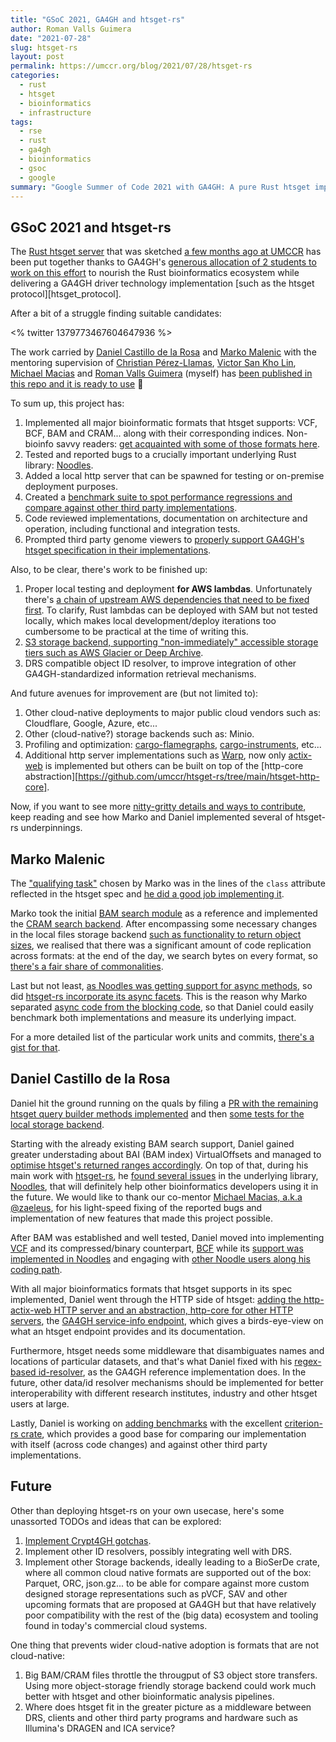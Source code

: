 ```yaml
---
title: "GSoC 2021, GA4GH and htsget-rs"
author: Roman Valls Guimera
date: "2021-07-28"
slug: htsget-rs
layout: post
permalink: https://umccr.org/blog/2021/07/28/htsget-rs
categories:
  - rust
  - htsget
  - bioinformatics
  - infrastructure
tags:
  - rse
  - rust
  - ga4gh
  - bioinformatics
  - gsoc
  - google
summary: "Google Summer of Code 2021 with GA4GH: A pure Rust htsget implementation is born"
---
```


## GSoC 2021 and htsget-rs

The [Rust htsget server][htsget_rs] that was sketched [a few months ago at UMCCR][aws_rust_lambdas_bioinfo] has been put together thanks to GA4GH's [generous allocation of 2 students to work on this effort][GSoC2021] to nourish the Rust bioinformatics ecosystem while delivering a GA4GH driver technology implementation [such as the htsget protocol][htsget_protocol].

After a bit of a struggle finding suitable candidates:

<!-- https://twitter.com/braincode/status/1379773467604647936?s=20 -->
<% twitter 1379773467604647936 %>

The work carried by [Daniel Castillo de la Rosa][castillodel] and [Marko Malenic][mmalenic1] with the mentoring supervision of [Christian Pérez-Llamas][chris-zen], [Victor San Kho Lin][victorskl], [Michael Macias][zaeleus] and [Roman Valls Guimera][brainstorm] (myself) has [been published in this repo and it is ready to use][htsget_rs] 🎉

To sum up, this project has:

1. Implemented all major bioinformatic formats that htsget supports: VCF, BCF, BAM and CRAM... along with their corresponding indices. Non-bioinfo savvy readers: [get acquainted with some of those formats here](https://www.youtube.com/watch?v=MrVpn0vpIYU).
1. Tested and reported bugs to a crucially important underlying Rust library: [Noodles][noodles].
1. Added a local http server that can be spawned for testing or on-premise deployment purposes.
1. Created a [benchmark suite to spot performance regressions and compare against other third party implementations][benchmarks_pr].
1. Code reviewed implementations, documentation on architecture and operation, including functional and integration tests.
1. Prompted third party genome viewers to [properly support GA4GH's htsget specification in their implementations](https://github.com/igvteam/igv/pull/850).

Also, to be clear, there's work to be finished up:

1. Proper local testing and deployment **for AWS lambdas**. Unfortunately there's [a chain of upstream AWS dependencies that need to be fixed first][aws-sam-cli-local-lambda]. To clarify, Rust lambdas can be deployed with SAM but not tested locally, which makes local development/deploy iterations too cumbersome to be practical at the time of writing this.
1. [S3 storage backend, supporting "non-immediately" accessible storage tiers such as AWS Glacier or Deep Archive](https://github.com/umccr/htsget-rs/issues/9).
1. DRS compatible object ID resolver, to improve integration of other GA4GH-standardized information retrieval mechanisms.

And future avenues for improvement are (but not limited to):

1. Other cloud-native deployments to major public cloud vendors such as: Cloudflare, Google, Azure, etc...
1. Other (cloud-native?) storage backends such as: Minio.
1. Profiling and optimization: [cargo-flamegraphs](https://github.com/flamegraph-rs/flamegraph), [cargo-instruments](https://github.com/cmyr/cargo-instruments), etc...
1. Additional http server implementations such as [Warp](https://docs.rs/warp/0.3.1/warp/), now only [actix-web](https://actix.rs/) is implemented but others can be built on top of the [http-core abstraction][https://github.com/umccr/htsget-rs/tree/main/htsget-http-core].

Now, if you want to see more [nitty-gritty details and ways to contribute][architecture_md], keep reading and see how Marko and Daniel implemented several of htsget-rs underpinnings.

## Marko Malenic

The ["qualifying task"][qual_tasks] chosen by Marko was in the lines of the `class` attribute reflected in the htsget spec and [he did a good job implementing it][class_attr_pr].

Marko took the initial [BAM search module][blocking_bam_search] as a reference and implemented the [CRAM search backend][blocking_cram_search]. After encompassing some necessary changes in the local files storage backend [such as functionality to return object sizes](https://github.com/umccr/htsget-rs/commit/dc1b2950ba17b8bf1a898f3a27f8160368d8d246), we realised that there was a significant amount of code replication across formats: at the end of the day, we search bytes on every format, so [there's a fair share of commonalities](https://github.com/umccr/htsget-rs/commit/f4a23435345dfe4e12cf13150ae8f1364aafbc0a).

Last but not least, [as Noodles was getting support for async methods](https://github.com/zaeleus/noodles/issues?q=is%3Aissue+is%3Aclosed+author%3Ammalenic), so did [htsget-rs incorporate its async facets](https://github.com/umccr/htsget-rs/pull/56). This is the reason why Marko separated [async code from the blocking code](https://github.com/umccr/htsget-rs/tree/main/htsget-search/src/storage), so that Daniel could easily benchmark both implementations and measure its underlying impact. 

For a more detailed list of the particular work units and commits, [there's a gist for that](https://gist.github.com/mmalenic/b30550b216d6461ca24001d8cba9893b).

## Daniel Castillo de la Rosa

Daniel hit the ground running on the quals by filing a [PR with the remaining htsget query builder methods implemented](https://github.com/umccr/htsget-rs/pull/21) and then [some tests for the local storage backend](https://github.com/umccr/htsget-rs/pull/22).

Starting with the already existing BAM search support, Daniel gained greater understading about BAI (BAM index) VirtualOffsets and managed to [optimise htsget's returned ranges accordingly](https://github.com/umccr/htsget-rs/pull/35). On top of that, during his main work with [htsget-rs][htsget_rs], he [found several issues](https://github.com/zaeleus/noodles/issues?q=is:issue+is:closed+author:CastilloDel) in the underlying library, [Noodles][noodles], that will definitely help other bioinformatics developers using it in the future. We would like to thank our co-mentor [Michael Macias, a.k.a @zaeleus][zaeleus], for his light-speed fixing of the reported bugs and implementation of new features that made this project possible.

After BAM was established and well tested, Daniel moved into implementing [VCF](https://github.com/umccr/htsget-rs/pull/37) and its compressed/binary counterpart, [BCF](https://github.com/umccr/htsget-rs/pull/43) while its [support was implemented in Noodles](https://github.com/zaeleus/noodles/issues/13) and engaging with [other Noodle users along his coding path](https://github.com/zaeleus/noodles/issues/26).

With all major bioinformatics formats that htsget supports in its spec implemented, Daniel went through the HTTP side of htsget: [adding the http-actix-web HTTP server and an abstraction, http-core for other HTTP servers](https://github.com/umccr/htsget-rs/pull/45), the [GA4GH service-info endpoint](https://github.com/umccr/htsget-rs/pull/54), which gives a birds-eye-view on what an htsget endpoint provides and its documentation.

Furthermore, htsget needs some middleware that disambiguates names and locations of particular datasets, and that's what Daniel fixed with his [regex-based id-resolver](https://github.com/umccr/htsget-rs/pull/60), as the GA4GH reference implementation does. In the future, other data/id resolver mechanisms should be implemented for better interoperability with different research institutes, industry and other htsget users at large.

Lastly, Daniel is working on [adding benchmarks](https://github.com/umccr/htsget-rs/pull/59) with the excellent [criterion-rs crate](https://bheisler.github.io/criterion.rs/book/index.html), which provides a good base for comparing our implementation with itself (across code changes) and against other third party implementations.

## Future

Other than deploying htsget-rs on your own usecase, here's some unassorted TODOs and ideas that can be explored:

1. [Implement Crypt4GH gotchas](https://github.com/umccr/htsget-rs/issues/34).
1. Implement other ID resolvers, possibly integrating well with DRS.
1. Implement other Storage backends, ideally leading to a BioSerDe crate, where all common cloud native formats are supported out of the box: Parquet, ORC, json.gz... to be able for compare against more custom designed storage representations such as pVCF, SAV and other upcoming formats that are proposed at GA4GH but that have relatively poor compatibility with the rest of the (big data) ecosystem and tooling found in today's commercial cloud systems.

One thing that prevents wider cloud-native adoption is formats that are not cloud-native:

1. Big BAM/CRAM files throttle the througput of S3 object store transfers. Using more object-storage friendly storage backend could work much better with htsget and other bioinformatic analysis pipelines. 
1. Where does htsget fit in the greater picture as a middleware between DRS, clients and other third party programs and hardware such as Illumina's DRAGEN and ICA service?

[htsget_projjjtocol]: https://samtools.github.io/hts-specs/htsget.html
[aws_rust_lambdas_bioinfo]: https://umccr.org/blog/aws-bioinformatics-rust/
[GSoC2021]: https://github.com/umccr/htsget-rs/projects/1
[htsget_rs]: https://github.com/umccr/htsget-rs
[noodles]: https://github.com/zaeleus/noodles
[noodles_bugreports_daniel]: https://github.com/zaeleus/noodles/issues?q=is%3Aissue+is%3Aclosed+label%3Abug+author%3Acastillodel
[noodles_bugreports_marko]: https://github.com/zaeleus/noodles/issues?q=is%3Aissue+is%3Aclosed+label%3Abug+author%3Ammalenic+
[bcf_support]: https://github.com/zaeleus/noodles/issues/13
[async_pr]: https://github.com/umccr/htsget-rs/issues/16
[benchmarks_pr]: https://github.com/umccr/htsget-rs/pull/59
[igv_htsget_fixes]: https://github.com/igvteam/igv/issues/983
[rusty_aws_sam_cli]: https://github.com/aws/aws-sam-cli/issues/3132
[crypt4gh_htsget]: https://github.com/umccr/htsget-rs/issues/34
[castillodel]: https://github.com/CastilloDel
[mmalenic1]: https://github.com/mmalenic
[victorskl]: https://github.com/victorskl
[chris-zen]: https://github.com/chris-zen
[zaeleus]: https://github.com/zaeleus/
[brainstorm]: https://github.com/brainstorm
[aws-sam-cli-local-lambda]: https://github.com/aws/aws-sam-cli/issues/3132
[blocking_bam_search]: https://github.com/umccr/htsget-rs/blob/e83f599a9a36b1cf3b17ab971cb240149c4f31a5/htsget-search/src/htsget/bam_search.rs
[blocking_cram_search]: https://github.com/umccr/htsget-rs/commit/021346f43f527857e81299cd99324564ed8939d2#diff-37f6403ba06f890e39243bc46ffa8317f48a59a715e4a6eec608e85bd8c13a39
[class_attr_pr]: https://github.com/umccr/htsget-rs/pull/19
[gsoc_outreach]: https://twitter.com/braincode/status/1379773467604647936?s=20
[qual_tasks]: https://twitter.com/braincode/status/1380487973645414405?s=20
[architecture_md]: https://github.com/umccr/htsget-rs/blob/main/doc/ARCHITECTURE.md
